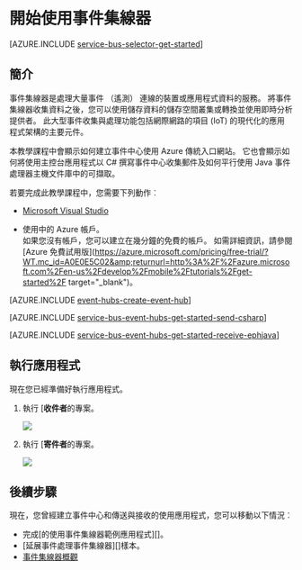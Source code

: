 <properties
    pageTitle="開始使用事件集線器 C# |Microsoft Azure"
    description="請遵循此教學課程以開始使用 Azure 事件集線器;在 C# 和接收 java 使用 EventProcessorHost 傳送事件。"
    services="event-hubs"
    documentationCenter=""
    authors="jtaubensee"
    manager="timlt"
    editor=""/>

<tags
    ms.service="event-hubs"
    ms.workload="na"
    ms.tgt_pltfrm="na"
    ms.devlang="na"
    ms.topic="hero-article"
    ms.date="09/27/2016"
    ms.author="jotaub;sethm"/>

# <a name="get-started-with-event-hubs"></a>開始使用事件集線器

[AZURE.INCLUDE [service-bus-selector-get-started](../../includes/service-bus-selector-get-started.md)]

## <a name="introduction"></a>簡介

事件集線器是處理大量事件 （遙測） 連線的裝置或應用程式資料的服務。 將事件集線器收集資料之後，您可以使用儲存資料的儲存空間叢集或轉換並使用即時分析提供者。 此大型事件收集與處理功能包括網際網路的項目 (IoT) 的現代化的應用程式架構的主要元件。

本教學課程中會顯示如何建立事件中心使用 Azure 傳統入口網站。 它也會顯示如何將使用主控台應用程式以 C# 撰寫事件中心收集郵件及如何平行使用 Java 事件處理器主機文件庫中的可擷取。

若要完成此教學課程中，您需要下列動作︰

+ [Microsoft Visual Studio](http://visualstudio.com)

+ 使用中的 Azure 帳戶。 <br/>如果您沒有帳戶，您可以建立在幾分鐘的免費的帳戶。 如需詳細資訊，請參閱[Azure 免費試用版](https://azure.microsoft.com/pricing/free-trial/?WT.mc_id=A0E0E5C02&amp;returnurl=http%3A%2F%2Fazure.microsoft.com%2Fen-us%2Fdevelop%2Fmobile%2Ftutorials%2Fget-started%2F target="_blank")。

[AZURE.INCLUDE [event-hubs-create-event-hub](../../includes/event-hubs-create-event-hub.md)]

[AZURE.INCLUDE [service-bus-event-hubs-get-started-send-csharp](../../includes/service-bus-event-hubs-get-started-send-csharp.md)]

[AZURE.INCLUDE [service-bus-event-hubs-get-started-receive-ephjava](../../includes/service-bus-event-hubs-get-started-receive-ephjava.md)]

## <a name="run-the-applications"></a>執行應用程式

現在您已經準備好執行應用程式。

1.  執行 [**收件者**的專案。

    ![][21]

2.  執行 [**寄件者**的專案。

    ![][22]

## <a name="next-steps"></a>後續步驟

現在，您曾經建立事件中心和傳送與接收的使用應用程式，您可以移動以下情況︰

- 完成[的使用事件集線器範例應用程式][]。
- [延展事件處理事件集線器][]樣本。
- [事件集線器概觀][]

<!-- Images. -->
[21]: ./media/event-hubs-csharp-ephjava-getstarted/ephjava.png
[22]: ./media/event-hubs-csharp-ephjava-getstarted/cs-send.png

<!-- Links -->
[Azure classic portal]: https://manage.windowsazure.com/
[事件集線器概觀]: event-hubs-overview.md
[使用事件集線器範例應用程式]: https://code.msdn.microsoft.com/Service-Bus-Event-Hub-286fd097
[不按比例縮放出事件處理事件集線器]: https://code.msdn.microsoft.com/Service-Bus-Event-Hub-45f43fc3
